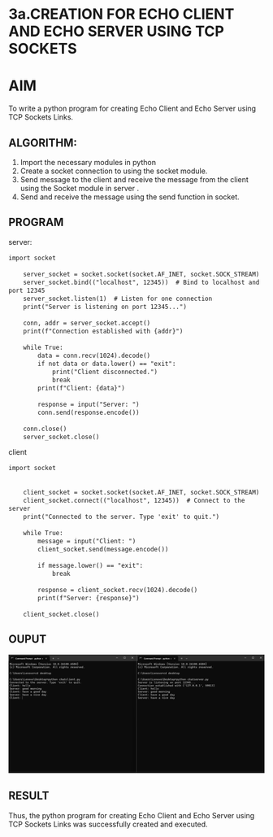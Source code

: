 # 3a.CREATION FOR ECHO CLIENT AND ECHO SERVER USING TCP SOCKETS
# AIM
To write a python program for creating Echo Client and Echo Server using TCP
Sockets Links.
## ALGORITHM:
1. Import the necessary modules in python
2. Create a socket connection to using the socket module.
3. Send message to the client and receive the message from the client using the Socket module in
 server .
4. Send and receive the message using the send function in socket.
## PROGRAM
server:
```
import socket

    server_socket = socket.socket(socket.AF_INET, socket.SOCK_STREAM)
    server_socket.bind(("localhost", 12345))  # Bind to localhost and port 12345
    server_socket.listen(1)  # Listen for one connection
    print("Server is listening on port 12345...")

    conn, addr = server_socket.accept()
    print(f"Connection established with {addr}")

    while True:
        data = conn.recv(1024).decode()
        if not data or data.lower() == "exit":
            print("Client disconnected.")
            break
        print(f"Client: {data}")
        
        response = input("Server: ")
        conn.send(response.encode())

    conn.close()
    server_socket.close()
```
client
```
import socket


    client_socket = socket.socket(socket.AF_INET, socket.SOCK_STREAM)
    client_socket.connect(("localhost", 12345))  # Connect to the server
    print("Connected to the server. Type 'exit' to quit.")

    while True:
        message = input("Client: ")
        client_socket.send(message.encode())

        if message.lower() == "exit":
            break

        response = client_socket.recv(1024).decode()
        print(f"Server: {response}")

    client_socket.close()

```
## OUPUT
![output](<Screenshot 2025-09-21 222051.png>)
## RESULT
Thus, the python program for creating Echo Client and Echo Server using TCP Sockets Links 
was successfully created and executed.
